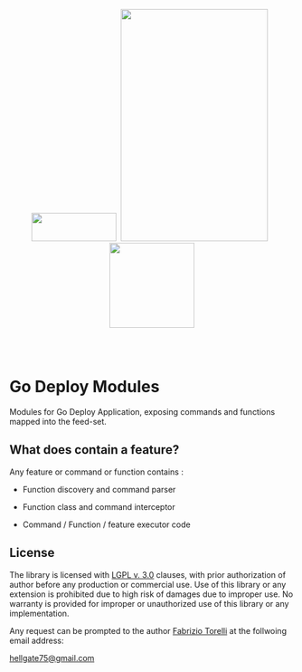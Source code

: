 <p align="center">
<image width="150" height="50" src="images/kube-go.png"></image>&nbsp;
<image width="260" height="410" src="images/golang-logo.png">
&nbsp;<image width="150" height="150" src="images/deploy-logo.png"></image>
</p><br/>
<br/>

# Go Deploy Modules
Modules for Go Deploy Application, exposing commands and functions mapped into the feed-set.



## What does contain a feature?

Any feature or command or function contains :

* Function discovery and command parser

* Function class and command interceptor

* Command / Function / feature executor code



## License

The library is licensed with [LGPL v. 3.0](/LICENSE) clauses, with prior authorization of author before any production or commercial use. Use of this library or any extension is prohibited due to high risk of damages due to improper use. No warranty is provided for improper or unauthorized use of this library or any implementation.

Any request can be prompted to the author [Fabrizio Torelli](https://www.linkedin.com/in/fabriziotorelli) at the follwoing email address:

[hellgate75@gmail.com](mailto:hellgate75@gmail.com)
